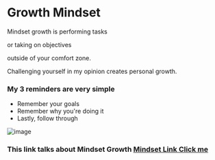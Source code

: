 # Growth Mindset
 Mindset growth is performing tasks
 
 or taking on objectives
 
 outside of your comfort zone.
 
 Challenging yourself in my opinion creates personal growth.   
### My 3 reminders are very simple 
* Remember your goals
* Remember why you're doing it 
* Lastly, follow through
  
![image](https://linkstaffing.com/wp-content/uploads/mindset.jpg)
### This link talks about Mindset Growth [Mindset Link Click me](https://www.wgu.edu/blog/what-is-growth-mindset-8-steps-develop-one1904.html)
